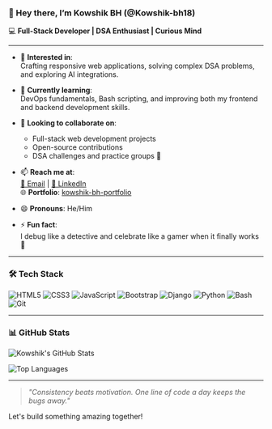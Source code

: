 ### 👋 Hey there, I’m Kowshik BH (@Kowshik-bh18)

💻 **Full-Stack Developer | DSA Enthusiast | Curious Mind**

---

- 👀 **Interested in**:  
  Crafting responsive web applications, solving complex DSA problems, and exploring AI integrations.

- 🌱 **Currently learning**:  
  DevOps fundamentals, Bash scripting, and improving both my frontend and backend development skills.

- 🤝 **Looking to collaborate on**:  
  - Full-stack web development projects  
  - Open-source contributions  
  - DSA challenges and practice groups 🚀

- 📫 **Reach me at**:  
  [📧 Email](mailto:kowshik.bh18@gmail.com) | [💼 LinkedIn](https://www.linkedin.com/in/kowshikbh)  
  🌐 **Portfolio**: [kowshik-bh-portfolio](https://kowshikportfolio-bzevbqhpr6fuwicgjzebwe.streamlit.app/)

- 😄 **Pronouns**: He/Him  
- ⚡ **Fun fact**:  
  I debug like a detective and celebrate like a gamer when it finally works 🎉

---

### 🛠️ Tech Stack

![HTML5](https://img.shields.io/badge/HTML5-E34F26?logo=html5&logoColor=white&style=flat)
![CSS3](https://img.shields.io/badge/CSS3-1572B6?logo=css3&logoColor=white&style=flat)
![JavaScript](https://img.shields.io/badge/JavaScript-F7DF1E?logo=javascript&logoColor=black&style=flat)
![Bootstrap](https://img.shields.io/badge/Bootstrap-7952B3?logo=bootstrap&logoColor=white&style=flat)
![Django](https://img.shields.io/badge/Django-092E20?logo=django&logoColor=white&style=flat)
![Python](https://img.shields.io/badge/Python-3776AB?logo=python&logoColor=white&style=flat)
![Bash](https://img.shields.io/badge/Bash-4EAA25?logo=gnubash&logoColor=white&style=flat)
![Git](https://img.shields.io/badge/Git-F05032?logo=git&logoColor=white&style=flat)

---

### 📊 GitHub Stats

![Kowshik's GitHub Stats](https://github-readme-stats.vercel.app/api?username=Kowshik-bh18&show_icons=true&theme=radical)

![Top Languages](https://github-readme-stats.vercel.app/api/top-langs/?username=Kowshik-bh18&layout=compact&theme=radical)

---

> _"Consistency beats motivation. One line of code a day keeps the bugs away."_

Let's build something amazing together!
